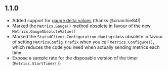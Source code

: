 ## 1.1.0
- Added support for [gauge delta values](https://github.com/etsy/statsd/blob/master/docs/metric_types.md#gauges) (thanks @crunchie84!)
- Marked the `Metrics.Gauge()` method obsolete in favour of the new `Metrics.GaugeAbsoluteValue()`
- Marked the `StatsdClient.Configuration.Naming` class obsolete in favour of setting `MetricsConfig.Prefix` when you call `Metrics.Configure()`, which reduces the code you need when actually sending metrics each time
- Expose a sample rate for the disposable version of the timer (`Metrics.StartTimer()`)